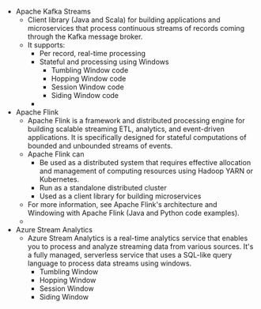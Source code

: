 - Apache Kafka Streams
    - Client library (Java and Scala) for building applications and microservices that process continuous streams of records coming through the Kafka message broker.
    - It supports:
        - Per record, real-time processing
        - Stateful and processing using Windows
            - Tumbling Window code
            - Hopping Window code
            - Session Window code
            - Siding Window code 
        - 
- Apache Flink
    - Apache Flink is a framework and distributed processing engine for building scalable streaming ETL, analytics, and event-driven applications. It is specifically designed for stateful computations of bounded and unbounded streams of events.
    - Apache Flink can
        - Be used as a distributed system that requires effective allocation and management of computing resources using Hadoop YARN or Kubernetes.
        - Run as a standalone distributed cluster
        - Used as a client library for building microservices
    - For more information, see Apache Flink's architecture and Windowing with Apache Flink (Java and Python code examples).
    - 
- Azure Stream Analytics
    - Azure Stream Analytics is a real-time analytics service that enables you to process and analyze streaming data from various sources. It's a fully managed, serverless service that uses a SQL-like query language to process data streams using windows.
        - Tumbling Window 
        - Hopping Window
        - Session Window 
        - Siding Window
